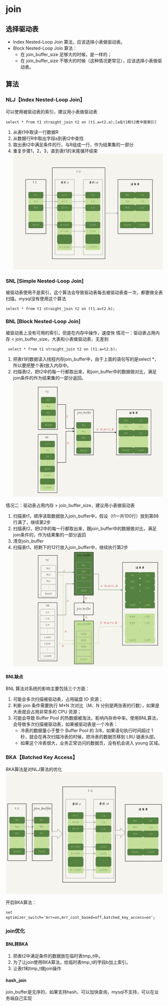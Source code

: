 # join

## 选择驱动表
- Index Nested-Loop Join 算法，应该选择小表做驱动表。
- Block Nested-Loop Join 算法：
    - 在 join_buffer_size 足够大的时候，是一样的；
    - 在 join_buffer_size 不够大的时候（这种情况更常见），应该选择小表做驱动表。

## 算法

### NLJ【Index Nested-Loop Join】
可以使用被驱动表的索引，建议用小表做驱动表

    select * from t1 straight_join t2 on (t1.a=t2.a);[a在t1和t2表中是索引]
    
1. 从表t1中取读一行数据R
2. 从数据行R中取出字段a到表t2中查找
3. 取出表t2中满足条件的行，与R组成一行，作为结果集的一部分
4. 重复步骤1，2，3，直到表t1的末尾循环结束
![](media/15823884930349/15826242045978.jpg)


### SNL [Simple Nested-Loop Join]
被驱动表使用不是索引，这个算法会导致驱动表每去被驱动表查一次，都要做全表扫描，mysql没有使用这个算法
    
    select * from t1 straight_join t2 on (t1.a=t2.b);
    
### BNL [Block Nested-Loop Join]
被驱动表上没有可用的索引，但是在内存中操作，速度快
情况一：驱动表占用内存 < join_buffer_size，大表和小表做驱动表，无差别
    
     select * from t1 straight_join t2 on (t1.a=t2.b);
1. 把表t1的数据读入线程内存join_buffer中，由于上面的语句写的是select *，所以要把整个表t放入内存中。
2. 扫描表t2，把t2中的每一行都取出来，和join_buffer中的数据做对比，满足join条件的作为结果集的一部分返回。
![](media/15823884930349/15826252262559.jpg)


情况二：驱动表占用内存 > join_buffer_size，建议用小表做驱动表
1. 扫描表t1，顺序读取数据放入join_buffer中，假设（t1一共100行）放到第88行满了，继续第2步
2. 扫描表t2，把t2中的每一行都取出来，跟join_buffer中的数据做对比，满足join条件的，作为结果集的一部分返回
3. 清空join_buffer
4. 扫描表t1，把剩下的12行放入join_buffer中，继续执行第2步
![](media/15823884930349/15826257238843.jpg)

#### BNL缺点
BNL 算法对系统的影响主要包括三个方面：
1. 可能会多次扫描被驱动表，占用磁盘 IO 资源；
2. 判断 join 条件需要执行 M*N 次对比（M、N 分别是两张表的行数），如果是大表就会占用非常多的 CPU 资源；
3. 可能会导致 Buffer Pool 的热数据被淘汰，影响内存命中率。使用BNL算法，会导致多次扫描被驱动表，如果被驱动表是一个冷表：
    - 冷表的数据量小于整个 Buffer Pool 的 3/8，如果语句执行时间超过 1 秒，就会在再次扫描冷表的时候，把冷表的数据页移到 LRU 链表头部。
    - 如果这个冷表很大，业务正常访问的数据页，没有机会进入 young 区域。

### BKA【Batched Key Access】
BKA算法是对NLJ算法的优化
![](media/15823884930349/15827253741758.jpg)

开启BKA算法：
    
    set optimizer_switch='mrr=on,mrr_cost_based=off,batched_key_access=on';

### join优化
#### BNL转BKA
1. 把表t2中满足条件的数据放在临时表tmp_t中。
2. 为了让join使用BKA算法，给临时表tmp_t的字段b加上索引。
3. 让表t1和tmp_t做join操作

#### hash_join
join_buffer是无序的，如果支持hash，可以加快查询，mysql不支持，可以在业务端自己实现

